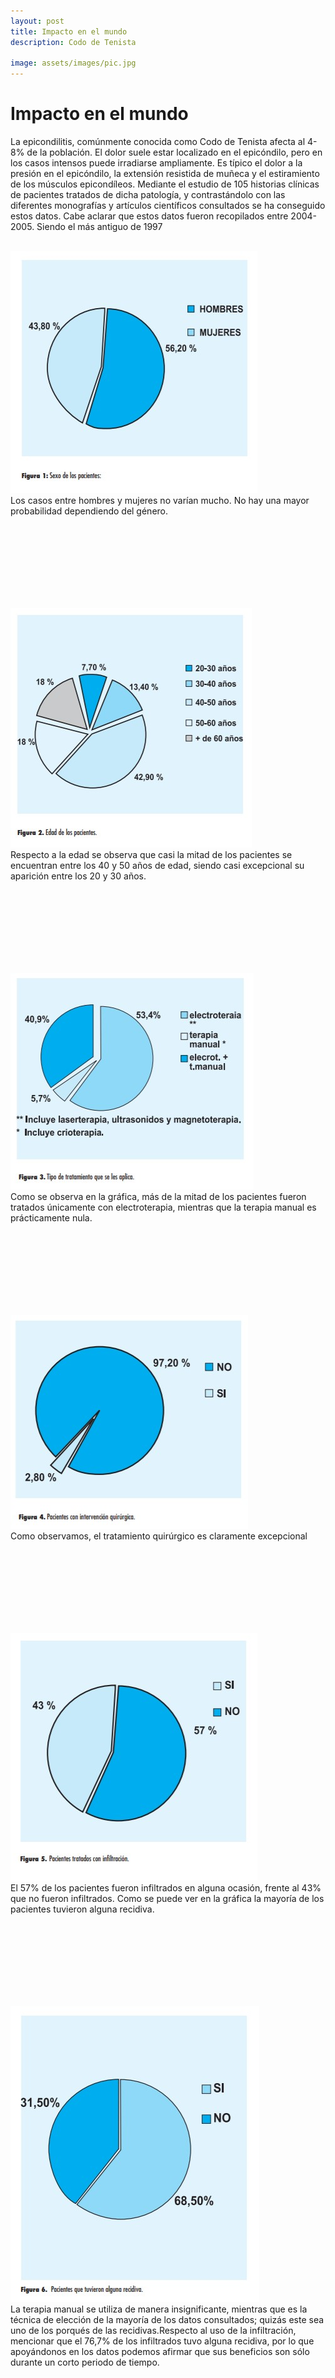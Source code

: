 ```yaml
---
layout: post
title: Impacto en el mundo
description: Codo de Tenista

image: assets/images/pic.jpg
---
```


<h1>Impacto en el mundo</h1>

La epicondilitis, comúnmente conocida como Codo de Tenista afecta al 4-8% de la población. El dolor suele estar localizado en el epicóndilo, pero en los casos intensos puede irradiarse ampliamente. Es típico el dolor a la presión en el epicóndilo, la extensión resistida de muñeca y el estiramiento de los músculos epicondíleos.
Mediante el estudio de 105 historias clínicas de pacientes tratados de dicha patología, y contrastándolo con las diferentes monografías y artículos científicos consultados se ha conseguido estos datos. 
Cabe aclarar que estos datos fueron recopilados entre 2004-2005. Siendo el más antiguo de 1997
<br><br>

<p><span class="image right"><img src="assets/images/I1.jpg" alt="" /></span><br>
 Los casos entre hombres y mujeres no varían mucho. No hay una mayor probabilidad dependiendo del género.</p><br><br><br><br><br><br><br>
<p><span class="image left"><img src="assets/images/I2.jpg" alt="" /></span><br>
 Respecto a la edad se observa que casi la mitad de los pacientes se encuentran entre los 40 y 50 años de edad, siendo casi excepcional su aparición entre los 20 y 30 años.</p><br><br><br><br><br><br><br>
<p><span class="image right"><img src="assets/images/I3.jpg" alt="" /></span><br>
  Como se observa en la gráfica, más de la mitad de los pacientes fueron tratados únicamente con electroterapia, mientras que la terapia manual es prácticamente nula. </p><br><br><br><br><br><br><br>
<p><span class="image left"><img src="assets/images/I4.jpg" alt="" /></span><br>
  Como observamos, el tratamiento quirúrgico es claramente excepcional</p><br><br><br><br><br><br><br>
<p><span class="image right"><img src="assets/images/I5.jpg" alt="" /></span><br>
  El 57% de los pacientes fueron infiltrados en alguna ocasión, frente al 43% que no fueron infiltrados. Como se puede ver en la gráfica la mayoría de los pacientes tuvieron alguna recidiva. </p><br><br><br><br><br><br><br>
 <p><span class="image left"><img src="assets/images/I6.jpg" alt="" /></span><br>
  La terapia manual se utiliza de manera insignificante, mientras que es la técnica de elección de la mayoría de los datos consultados; quizás este sea uno de los porqués de las recidivas.Respecto al uso de la infiltración, mencionar que el 76,7% de los infiltrados tuvo alguna recidiva, por lo que apoyándonos en los datos podemos afirmar que sus beneficios son sólo durante un corto periodo de tiempo. </p><br><br><br><br><br>
<br><br>  
  
<h2>RELACIÓN ENTRE OCUPACIÓN Y EPICONDILITIS: Estudio Poblacional</h2>
<span class="image fit"><img src="assets/images/I7.jpg" alt="" /></span>
<p>Este fue un estudio a un total de 9696 adultos en un ragno de edades entre 25-64 años, la forma de estudio incluyó cuestionarios y exámenes físicos, para determinar su ocupación y condición física.<br>
Entre 6038 encuestados, 11% presento dolor la última semana. Alrededor del 0.7% presentaba epicondilitis lateral y un 0.6% medial. La flexión repetitiva del codo mayor a 1 hora al día, se asoció al padecimiento de epicondilitis lateral o medial. El 5% que sufría alguna de estas 2 se ausentó a su centro laboral debido a los síntomas en el último año, un mes en promedio de ausencias.
</p><br><br><br>

<br>



